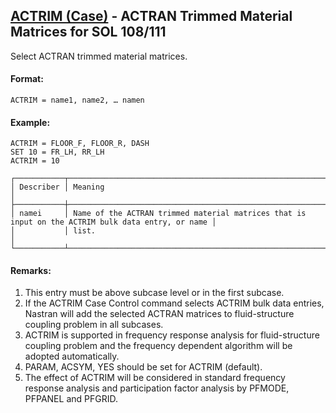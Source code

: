 ## [ACTRIM (Case)](https://nexus.hexagon.com/documentationcenter/bundle/MSC_Nastran_2022.4/page/Nastran_Combined_Book/qrg/casecontrol4a/TOC.ACTRIM.Case.xhtml) - ACTRAN Trimmed Material Matrices for SOL 108/111

Select ACTRAN trimmed material matrices.

#### Format:

```nastran
ACTRIM = name1, name2, … namen
```

#### Example:

```nastran
ACTRIM = FLOOR_F, FLOOR_R, DASH 
SET 10 = FR_LH, RR_LH 
ACTRIM = 10
```

```text
┌───────────┬───────────────────────────────────────────────────────────────────────────────────────────────────┐
│ Describer │ Meaning                                                                                           │
├───────────┼───────────────────────────────────────────────────────────────────────────────────────────────────┤
│ namei     │ Name of the ACTRAN trimmed material matrices that is input on the ACTRIM bulk data entry, or name │
│           │ list.                                                                                             │
└───────────┴───────────────────────────────────────────────────────────────────────────────────────────────────┘
```
#### Remarks:

1. This entry must be above subcase level or in the first subcase.
2. If the ACTRIM Case Control command selects ACTRIM bulk data entries, Nastran will add the selected ACTRAN matrices to fluid-structure coupling problem in all subcases.
3. ACTRIM is supported in frequency response analysis for fluid-structure coupling problem and the frequency dependent algorithm will be adopted automatically.
4. PARAM, ACSYM, YES should be set for ACTRIM (default).
5. The effect of ACTRIM will be considered in standard frequency response analysis and participation factor analysis by PFMODE, PFPANEL and PFGRID.
